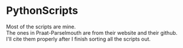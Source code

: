 # PythonScripts
Most of the scripts are mine.   
The ones in Praat-Parselmouth are from their website and their github.   
I'll cite them properly after I finish sorting all the scripts out.
